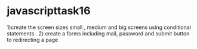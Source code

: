 # javascripttask16
1)create the  screen sizes small , medium and big screens using conditional statements .
2) create a forms  including mail, password and submit button to redirecting a page

